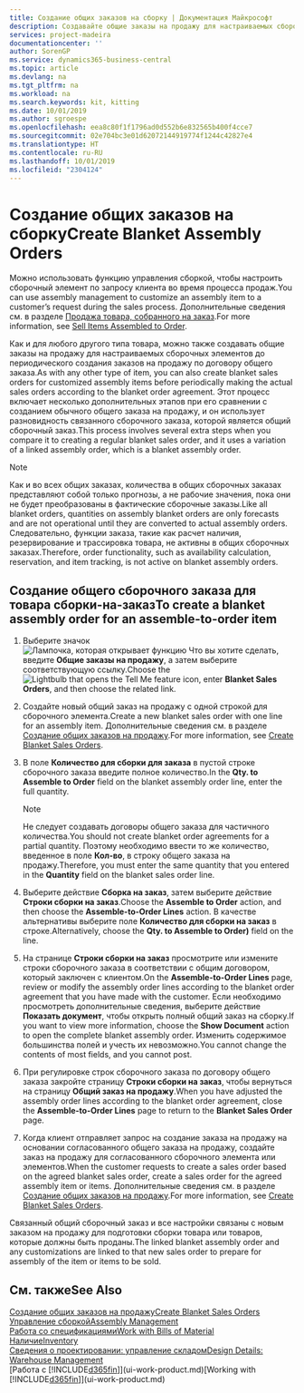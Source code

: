 ```yaml
---
title: Создание общих заказов на сборку | Документация Майкрософт
description: Создавайте общие заказы на продажу для настраиваемых сборочных элементов до периодического создания фактических заказов на продажу по договору общего заказа.
services: project-madeira
documentationcenter: ''
author: SorenGP
ms.service: dynamics365-business-central
ms.topic: article
ms.devlang: na
ms.tgt_pltfrm: na
ms.workload: na
ms.search.keywords: kit, kitting
ms.date: 10/01/2019
ms.author: sgroespe
ms.openlocfilehash: eea8c80f1f1796ad0d552b6e832565b400f4cce7
ms.sourcegitcommit: 02e704bc3e01d62072144919774f1244c42827e4
ms.translationtype: HT
ms.contentlocale: ru-RU
ms.lasthandoff: 10/01/2019
ms.locfileid: "2304124"
---
```

# <a name="create-blanket-assembly-orders"></a><span data-ttu-id="c6c95-103">Создание общих заказов на сборку</span><span class="sxs-lookup"><span data-stu-id="c6c95-103">Create Blanket Assembly Orders</span></span>
<span data-ttu-id="c6c95-104">Можно использовать функцию управления сборкой, чтобы настроить сборочный элемент по запросу клиента во время процесса продаж.</span><span class="sxs-lookup"><span data-stu-id="c6c95-104">You can use assembly management to customize an assembly item to a customer’s request during the sales process.</span></span> <span data-ttu-id="c6c95-105">Дополнительные сведения см. в разделе [Продажа товара, собранного на заказ](assembly-how-to-sell-items-assembled-to-order.md).</span><span class="sxs-lookup"><span data-stu-id="c6c95-105">For more information, see [Sell Items Assembled to Order](assembly-how-to-sell-items-assembled-to-order.md).</span></span>  

 <span data-ttu-id="c6c95-106">Как и для любого другого типа товара, можно также создавать общие заказы на продажу для настраиваемых сборочных элементов до периодического создания заказов на продажу по договору общего заказа.</span><span class="sxs-lookup"><span data-stu-id="c6c95-106">As with any other type of item, you can also create blanket sales orders for customized assembly items before periodically making the actual sales orders according to the blanket order agreement.</span></span> <span data-ttu-id="c6c95-107">Этот процесс включает несколько дополнительных этапов при его сравнении с созданием обычного общего заказа на продажу, и он использует разновидность связанного сборочного заказа, которой является общий сборочный заказ.</span><span class="sxs-lookup"><span data-stu-id="c6c95-107">This process involves several extra steps when you compare it to creating a regular blanket sales order, and it uses a variation of a linked assembly order, which is a blanket assembly order.</span></span>

> [!NOTE]  
>  <span data-ttu-id="c6c95-108">Как и во всех общих заказах, количества в общих сборочных заказах представляют собой только прогнозы, а не рабочие значения, пока они не будет преобразованы в фактические сборочные заказы.</span><span class="sxs-lookup"><span data-stu-id="c6c95-108">Like all blanket orders, quantities on assembly blanket orders are only forecasts and are not operational until they are converted to actual assembly orders.</span></span> <span data-ttu-id="c6c95-109">Следовательно, функции заказа, такие как расчет наличия, резервирование и трассировка товара, не активны в общих сборочных заказах.</span><span class="sxs-lookup"><span data-stu-id="c6c95-109">Therefore, order functionality, such as availability calculation, reservation, and item tracking, is not active on blanket assembly orders.</span></span>  

## <a name="to-create-a-blanket-assembly-order-for-an-assemble-to-order-item"></a><span data-ttu-id="c6c95-110">Создание общего сборочного заказа для товара сборки\-на\-заказ</span><span class="sxs-lookup"><span data-stu-id="c6c95-110">To create a blanket assembly order for an assemble\-to\-order item</span></span>  
1. <span data-ttu-id="c6c95-111">Выберите значок ![Лампочка, которая открывает функцию Что вы хотите сделать](media/ui-search/search_small.png "Что вы хотите сделать"), введите **Общие заказы на продажу**, а затем выберите соответствующую ссылку.</span><span class="sxs-lookup"><span data-stu-id="c6c95-111">Choose the ![Lightbulb that opens the Tell Me feature](media/ui-search/search_small.png "Tell me what you want to do") icon, enter **Blanket Sales Orders**, and then choose the related link.</span></span>  
2. <span data-ttu-id="c6c95-112">Создайте новый общий заказ на продажу с одной строкой для сборочного элемента.</span><span class="sxs-lookup"><span data-stu-id="c6c95-112">Create a new blanket sales order with one line for an assembly item.</span></span> <span data-ttu-id="c6c95-113">Дополнительные сведения см. в разделе [Создание общих заказов на продажу](sales-how-to-create-blanket-sales-orders.md).</span><span class="sxs-lookup"><span data-stu-id="c6c95-113">For more information, see [Create Blanket Sales Orders](sales-how-to-create-blanket-sales-orders.md).</span></span>  
3. <span data-ttu-id="c6c95-114">В поле **Количество для сборки для заказа** в пустой строке сборочного заказа введите полное количество.</span><span class="sxs-lookup"><span data-stu-id="c6c95-114">In the **Qty. to Assemble to Order** field on the blanket assembly order line, enter the full quantity.</span></span>

    > [!NOTE]  
    >  <span data-ttu-id="c6c95-115">Не следует создавать договоры общего заказа для частичного количества.</span><span class="sxs-lookup"><span data-stu-id="c6c95-115">You should not create blanket order agreements for a partial quantity.</span></span> <span data-ttu-id="c6c95-116">Поэтому необходимо ввести то же количество, введенное в поле **Кол-во**, в строку общего заказа на продажу.</span><span class="sxs-lookup"><span data-stu-id="c6c95-116">Therefore, you must enter the same quantity that you entered in the **Quantity** field on the blanket sales order line.</span></span>  

4. <span data-ttu-id="c6c95-117">Выберите действие **Сборка на заказ**, затем выберите действие **Строки сборки на заказ**.</span><span class="sxs-lookup"><span data-stu-id="c6c95-117">Choose the **Assemble to Order** action, and then choose the **Assemble-to-Order Lines** action.</span></span> <span data-ttu-id="c6c95-118">В качестве альтернативы выберите поле **Количество для сборки на заказ** в строке.</span><span class="sxs-lookup"><span data-stu-id="c6c95-118">Alternatively, choose the **Qty. to Assemble to Order)** field on the line.</span></span>  
5. <span data-ttu-id="c6c95-119">На странице **Строки сборки на заказ** просмотрите или измените строки сборочного заказа в соответствии с общим договором, который заключен с клиентом.</span><span class="sxs-lookup"><span data-stu-id="c6c95-119">On the **Assemble-to-Order Lines** page, review or modify the assembly order lines according to the blanket order agreement that you have made with the customer.</span></span> <span data-ttu-id="c6c95-120">Если необходимо просмотреть дополнительные сведения, выберите действие **Показать документ**, чтобы открыть полный общий заказ на сборку.</span><span class="sxs-lookup"><span data-stu-id="c6c95-120">If you want to view more information, choose the **Show Document** action to open the complete blanket assembly order.</span></span> <span data-ttu-id="c6c95-121">Изменить содержимое большинства полей и учесть их невозможно.</span><span class="sxs-lookup"><span data-stu-id="c6c95-121">You cannot change the contents of most fields, and you cannot post.</span></span>  
6. <span data-ttu-id="c6c95-122">При регулировке строк сборочного заказа по договору общего заказа закройте страницу **Строки сборки на заказ**, чтобы вернуться на страницу **Общий заказ на продажу**.</span><span class="sxs-lookup"><span data-stu-id="c6c95-122">When you have adjusted the assembly order lines according to the blanket order agreement, close the **Assemble-to-Order Lines** page to return to the **Blanket Sales Order** page.</span></span>  
7. <span data-ttu-id="c6c95-123">Когда клиент отправляет запрос на создание заказа на продажу на основании согласованного общего заказа на продажу, создайте заказ на продажу для согласованного сборочного элемента или элементов.</span><span class="sxs-lookup"><span data-stu-id="c6c95-123">When the customer requests to create a sales order based on the agreed blanket sales order, create a sales order for the agreed assembly item or items.</span></span> <span data-ttu-id="c6c95-124">Дополнительные сведения см. в разделе [Создание общих заказов на продажу](sales-how-to-create-blanket-sales-orders.md).</span><span class="sxs-lookup"><span data-stu-id="c6c95-124">For more information, see [Create Blanket Sales Orders](sales-how-to-create-blanket-sales-orders.md).</span></span>

<span data-ttu-id="c6c95-125">Связанный общий сборочный заказ и все настройки связаны с новым заказом на продажу для подготовки сборки товара или товаров, которые должны быть проданы.</span><span class="sxs-lookup"><span data-stu-id="c6c95-125">The linked blanket assembly order and any customizations are linked to that new sales order to prepare for assembly of the item or items to be sold.</span></span>  

## <a name="see-also"></a><span data-ttu-id="c6c95-126">См. также</span><span class="sxs-lookup"><span data-stu-id="c6c95-126">See Also</span></span>
[<span data-ttu-id="c6c95-127">Создание общих заказов на продажу</span><span class="sxs-lookup"><span data-stu-id="c6c95-127">Create Blanket Sales Orders</span></span>](sales-how-to-create-blanket-sales-orders.md)  
[<span data-ttu-id="c6c95-128">Управление сборкой</span><span class="sxs-lookup"><span data-stu-id="c6c95-128">Assembly Management</span></span>](assembly-assemble-items.md)  
[<span data-ttu-id="c6c95-129">Работа со спецификациями</span><span class="sxs-lookup"><span data-stu-id="c6c95-129">Work with Bills of Material</span></span>](inventory-how-work-BOMs.md)  
[<span data-ttu-id="c6c95-130">Наличие</span><span class="sxs-lookup"><span data-stu-id="c6c95-130">Inventory</span></span>](inventory-manage-inventory.md)  
[<span data-ttu-id="c6c95-131">Сведения о проектировании: управление складом</span><span class="sxs-lookup"><span data-stu-id="c6c95-131">Design Details: Warehouse Management</span></span>](design-details-warehouse-management.md)  
<span data-ttu-id="c6c95-132">[Работа с [!INCLUDE[d365fin](includes/d365fin_md.md)]](ui-work-product.md)</span><span class="sxs-lookup"><span data-stu-id="c6c95-132">[Working with [!INCLUDE[d365fin](includes/d365fin_md.md)]](ui-work-product.md)</span></span>
